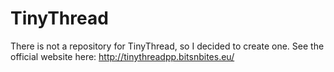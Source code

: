 # TinyThread
There is not a repository for TinyThread, so I decided to create one. See the official website here: http://tinythreadpp.bitsnbites.eu/

